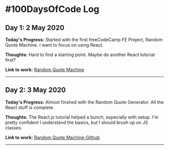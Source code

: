 # #100DaysOfCode Log

## Day 1: 2 May 2020

**Today's Progress:**  Started with the first freeCodeCamp FE Project, Random Quote Machine. I want to focus on using React. 

**Thoughts:** Hard to find a starting point. Maybe do another React tutorial first?

**Link to work:** [Random Quote Machine](https://www.freecodecamp.org/learn/front-end-libraries/front-end-libraries-projects/build-a-random-quote-machine)

---

## Day 2: 3 May 2020

**Today's Progress:** Almost finshed with the Random Quote Generator. All the React stuff is complete.

**Thoughts:** The React.js tutorial helped a bunch, especially with setup. I'm pretty confident I understand the basics, but I should brush up on JS classes.

**Link to work:** [Random Quote Machine-Github](https://github.com/wauwelwok/random-quote)

---



